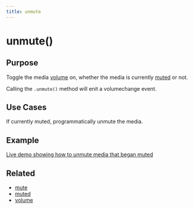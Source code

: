 ```yaml
---
title: unmute
---
```

# unmute() #

## Purpose ##

Toggle the media [volume](#volume) on, whether the media is currently [muted](#muted) or not.

Calling the `.unmute()` method will enit a volumechange event.

## Use Cases ##

If currently muted, programmatically unmute the media.

## Example ##

[Live demo showing how to unmute media that began muted](http://jsfiddle.net/popcornjs/kMXzC/)

## Related ##

* [mute](#mute)
* [muted](#muted)
* [volume](#volume) 
